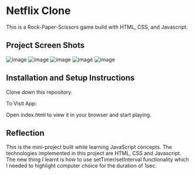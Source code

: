 # Netflix Clone

This is a Rock-Paper-Scissors game build with HTML, CSS, and Javascript.

## Project Screen Shots
![image](https://github.com/AnuradhaGomase/Rock-Paper-Scissors-Game/assets/122809955/5fc2c20d-647d-42c4-b786-e5dfae6d4890)
![image](https://github.com/AnuradhaGomase/Rock-Paper-Scissors-Game/assets/122809955/b0b6baa5-3cd4-46fc-a348-e0e472b47312)
![image](https://github.com/AnuradhaGomase/Rock-Paper-Scissors-Game/assets/122809955/fbcbe68c-9e88-4757-9651-11f2e22fc4ab)
![image](https://github.com/AnuradhaGomase/Rock-Paper-Scissors-Game/assets/122809955/483921cd-7ded-4087-86a0-e2a6ae99cee6)
![image](https://github.com/AnuradhaGomase/Rock-Paper-Scissors-Game/assets/122809955/71eac4c8-8970-41fd-995d-bab8944f8c0b)


## Installation and Setup Instructions

Clone down this repository. 

To Visit App:

Open index.html to view it in your browser and start playing.

## Reflection

This is the mini-project built while learning JavaScript concepts. 
The technologies implemented in this project are HTML, CSS and Javascript.
The new thing I learnt is how to use setTimer/setInterval functionality which I needed to highlight computer choice for the duration of 1sec.
